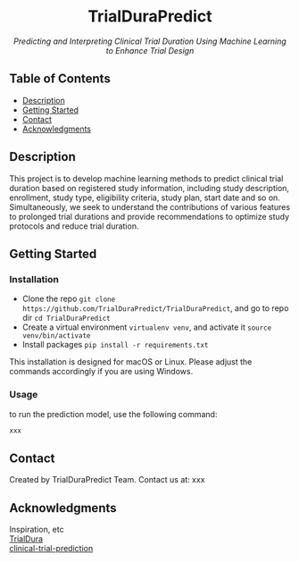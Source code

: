 <h1 align="center">TrialDuraPredict</h1>
<p align="center"><i>Predicting and Interpreting Clinical Trial Duration Using Machine Learning to Enhance Trial Design</i></p>

## Table of Contents
- [Description](#description)
- [Getting Started](#getting-started)
- [Contact](#contact)
- [Acknowledgments](#acknowledgments)

## Description
This project is to develop machine learning methods to predict clinical trial duration based on registered study information, including study description, enrollment, study type, eligibility criteria, study plan, start date and so on. Simultaneously, we seek to understand the contributions of various features to prolonged trial durations and provide recommendations to optimize study protocols and reduce trial duration.

## Getting Started
### Installation
- Clone the repo `git clone https://github.com/TrialDuraPredict/TrialDuraPredict`, and go to repo dir `cd TrialDuraPredict`
- Create a virtual environment `virtualenv venv`, and activate it `source venv/bin/activate`
- Install packages `pip install -r requirements.txt`

This installation is designed for macOS or Linux. Please adjust the commands accordingly if you are using Windows.

### Usage
to run the prediction model, use the following command:

```bash
xxx
```

## Contact
Created by TrialDuraPredict Team. Contact us at: xxx

## Acknowledgments
Inspiration, etc\
[TrialDura](https://arxiv.org/pdf/2404.13235)\
[clinical-trial-prediction](https://github.com/lenlan/clinical-trial-prediction/tree/main)
